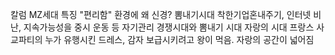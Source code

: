 칼럼
MZ세대 특징
"편리함"
환경에 왜 신경? 뽐내기시대 착한기업혼내주기, 인터넷 비난, 지속가능성을 중시
운동 등 자기관리 경쟁시대와 뽐내기 시대 자랑의 시대 프랑스 사교파티의 누가 유행시킨 드레스, 감자 보급시키려고 왕이 먹음. 자랑의 공간이 넓어짐
